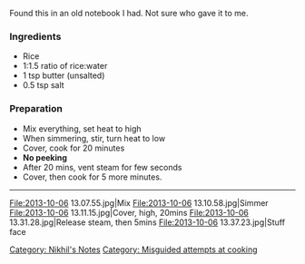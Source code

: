 Found this in an old notebook I had. Not sure who gave it to me.

### Ingredients

-   Rice
-   1:1.5 ratio of rice:water
-   1 tsp butter (unsalted)
-   0.5 tsp salt

### Preparation

-   Mix everything, set heat to high
-   When simmering, stir, turn heat to low
-   Cover, cook for 20 minutes
-   **No peeking**
-   After 20 mins, vent steam for few seconds
-   Cover, then cook for 5 more minutes.

------------------------------------------------------------------------

<File:2013-10-06> 13.07.55.jpg|Mix <File:2013-10-06> 13.10.58.jpg|Simmer
<File:2013-10-06> 13.11.15.jpg|Cover, high, 20mins <File:2013-10-06>
13.31.28.jpg|Release steam, then 5mins <File:2013-10-06>
13.37.23.jpg|Stuff face

[Category: Nikhil's Notes](Category:_Nikhil's_Notes "wikilink")
[Category: Misguided attempts at
cooking‏‎](Category:_Misguided_attempts_at_cooking‏‎ "wikilink")
